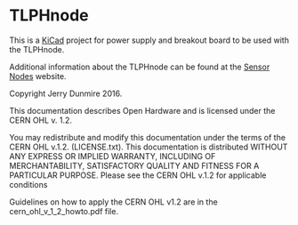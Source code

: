 TLPHnode
=========
This is a [KiCad](http://kicad-pcb.org/) project for power supply and
breakout board to be used with the TLPHnode.

Additional information about the TLPHnode can be found at the 
[Sensor Nodes](http://sensornodeinfo.rockingdlabs.com) website.


Copyright Jerry Dunmire 2016.

This documentation describes Open Hardware and is licensed under the
CERN OHL v. 1.2.

You may redistribute and modify this documentation under the terms of
the CERN OHL v.1.2. (LICENSE.txt). This documentation is distributed
WITHOUT ANY EXPRESS OR IMPLIED WARRANTY, INCLUDING OF MERCHANTABILITY,
SATISFACTORY QUALITY AND FITNESS FOR A PARTICULAR PURPOSE. Please see
the CERN OHL v.1.2 for applicable conditions

Guidelines on how to apply the CERN OHL v1.2 are in the
cern_ohl_v_1_2_howto.pdf file.
